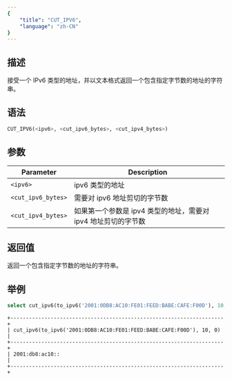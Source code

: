 ```yaml
---
{
    "title": "CUT_IPV6",
    "language": "zh-CN"
}
---
```


## 描述
接受一个 IPv6 类型的地址，并以文本格式返回一个包含指定字节数的地址的字符串。

## 语法
```sql
CUT_IPV6(<ipv6>, <cut_ipv6_bytes>, <cut_ipv4_bytes>)
```

## 参数
| Parameter | Description                                      |
|-----------|--------------------------------------------------|
| `<ipv6>`      | ipv6 类型的地址 |
| `<cut_ipv6_bytes>`     | 需要对 ipv6 地址剪切的字节数         |
| `<cut_ipv4_bytes>`     | 如果第一个参数是 ipv4 类型的地址，需要对 ipv4 地址剪切的字节数           |

## 返回值
返回一个包含指定字节数的地址的字符串。

## 举例
```sql
select cut_ipv6(to_ipv6('2001:0DB8:AC10:FE01:FEED:BABE:CAFE:F00D'), 10, 0);
```
```text
+---------------------------------------------------------------------+
| cut_ipv6(to_ipv6('2001:0DB8:AC10:FE01:FEED:BABE:CAFE:F00D'), 10, 0) |
+---------------------------------------------------------------------+
| 2001:db8:ac10::                                                     |
+---------------------------------------------------------------------+
```
